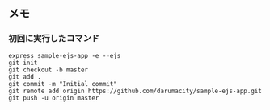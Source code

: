 ## メモ
### 初回に実行したコマンド
`express sample-ejs-app -e --ejs`  
`git init`  
`git checkout -b master`  
`git add .`  
`git commit -m "Initial commit"`  
`git remote add origin https://github.com/darumacity/sample-ejs-app.git`  
`git push -u origin master`
